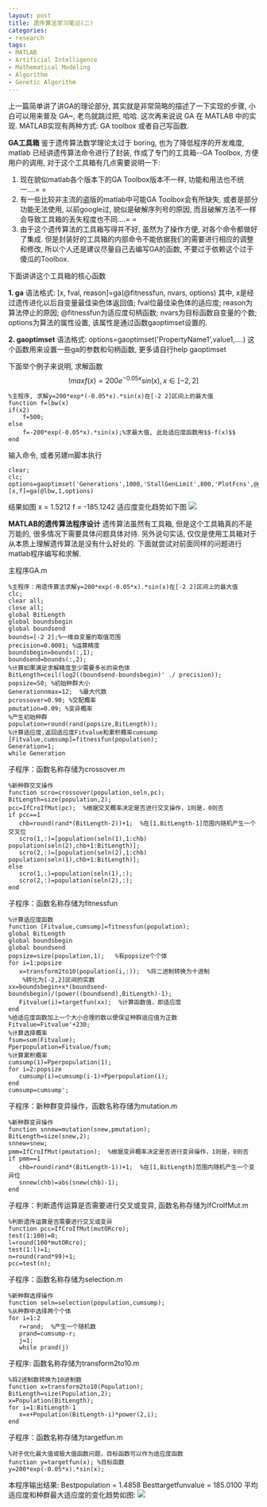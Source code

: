```yaml
---
layout: post
title: 遗传算法学习笔记(二)
categories:
- research
tags:
- MATLAB
- Artificial Intelligence
- Mathematical Modeling
- Algorithm
- Genetic Algorithm
---
```


上一篇简单讲了讲GA的理论部分, 其实就是非常简略的描述了一下实现的步骤, 小白可以用来普及 GA~, 老鸟就跳过把, 哈哈. 这次再来说说 GA 在 MATLAB 中的实现. MATLAB实现有两种方式: GA toolbox 或者自己写函数.

**GA工具箱**
鉴于遗传算法数学理论太过于 boring, 也为了降低程序的开发难度, matlab 已经讲遗传算法命令进行了封装, 作成了专门的工具箱--GA Toolbox, 方便用户的调用, 对于这个工具箱有几点需要说明一下:
1. 现在貌似matlab各个版本下的GA Toolbox版本不一样, 功能和用法也不统一....= =
2. 有一些比较非主流的盗版的matlab中可能GA Toolbox会有所缺失, 或者是部分功能无法使用, 以前google过, 貌似是破解序列号的原因, 而且破解方法不一样会导致工具箱的丢失程度也不同....= =
3. 由于这个遗传算法的工具箱写得并不好, 虽然为了操作方便, 对各个命令都做好了集成. 但是封装好的工具箱的内部命令不能依据我们的需要进行相应的调整和修改, 所以个人还是建议尽量自己去编写GA的函数, 不要过于依赖这个过于傻瓜的Toolbox.

下面讲讲这个工具箱的核心函数

**1. ga**
语法格式: [x, fval, reason]=ga(@fitnessfun, nvars, options)
其中, x是经过遗传进化以后自变量最佳染色体返回值; fval位最佳染色体的适应度; reason为算法停止的原因; @fitnessfun为适应度句柄函数; nvars为目标函数自变量的个数; options为算法的属性设置, 该属性是通过函数gaoptimset设置的.

**2. gaoptimset**
语法格式: options=gaoptimset('PropertyName1',value1,....)
这个函数用来设置一些ga的参数和句柄函数, 更多请自行help gaoptimset

下面举个例子来说明, 求解函数
$$!max f(x)=200e^{-0.05x}sin(x), x\in[-2, 2]$$

    
    %主程序, 求解y=200*exp*(-0.05*x).*sin(x)在[-2 2]区间上的最大值
    function f=lbw(x)
    if(x2)
        f=500;
    else
        f=-200*exp(-0.05*x).*sin(x);%求最大值, 此处适应度函数用$$-f(x)$$
    end


输入命令, 或者另建m脚本执行

    
    clear;
    clc;
    options=gaoptimset('Generations',1000,'StallGenLimit',800,'PlotFcns',@gaplotbestf);
    [x,f]=ga(@lbw,1,options)


结果如图
x =
1.5212
f =
-185.1242
适应度变化趋势如下图
[![](http://panda0411.com/wordpress/wp-content/uploads/2011/09/GA01.jpg)](http://panda0411.com/wordpress/wp-content/uploads/2011/09/GA01.jpg)

**MATLAB的遗传算法程序设计**
遗传算法虽然有工具箱, 但是这个工具箱真的不是万能的, 很多情况下需要具体问题具体对待. 另外说句实话, 仅仅是使用工具箱对于从本质上理解遗传算法是没有什么好处的. 下面就尝试对前面同样的问题进行matlab程序编写和求解.

主程序GA.m

    
    %主程序：用遗传算法求解y=200*exp(-0.05*x).*sin(x)在[-2 2]区间上的最大值
    clc;
    clear all;
    close all;
    global BitLength
    global boundsbegin
    global boundsend
    bounds=[-2 2];%一维自变量的取值范围
    precision=0.0001; %运算精度
    boundsbegin=bounds(:,1);
    boundsend=bounds(:,2);
    %计算如果满足求解精度至少需要多长的染色体
    BitLength=ceil(log2((boundsend-boundsbegin)' ./ precision));
    popsize=50; %初始种群大小
    Generationnmax=12;  %最大代数
    pcrossover=0.90; %交配概率
    pmutation=0.09; %变异概率
    %产生初始种群
    population=round(rand(popsize,BitLength));
    %计算适应度,返回适应度Fitvalue和累积概率cumsump
    [Fitvalue,cumsump]=fitnessfun(population);
    Generation=1;
    while Generation


子程序：函数名称存储为crossover.m

    
    %新种群交叉操作
    function scro=crossover(population,seln,pc);
    BitLength=size(population,2);
    pcc=IfCroIfMut(pc);  %根据交叉概率决定是否进行交叉操作，1则是，0则否
    if pcc==1
       chb=round(rand*(BitLength-2))+1;  %在[1,BitLength-1]范围内随机产生一个交叉位
       scro(1,:)=[population(seln(1),1:chb) population(seln(2),chb+1:BitLength)];
       scro(2,:)=[population(seln(2),1:chb) population(seln(1),chb+1:BitLength)];
    else
       scro(1,:)=population(seln(1),:);
       scro(2,:)=population(seln(2),:);
    end


子程序：函数名称存储为fitnessfun

    
    %计算适应度函数
    function [Fitvalue,cumsump]=fitnessfun(population);
    global BitLength
    global boundsbegin
    global boundsend
    popsize=size(population,1);   %有popsize个个体
    for i=1:popsize
       x=transform2to10(population(i,:));  %将二进制转换为十进制
        %转化为[-2,2]区间的实数
    xx=boundsbegin+x*(boundsend-boundsbegin)/(power((boundsend),BitLength)-1);
       Fitvalue(i)=targetfun(xx);  %计算函数值，即适应度
    end
    %给适应度函数加上一个大小合理的数以便保证种群适应值为正数
    Fitvalue=Fitvalue'+230;
    %计算选择概率
    fsum=sum(Fitvalue);
    Pperpopulation=Fitvalue/fsum;
    %计算累积概率
    cumsump(1)=Pperpopulation(1);
    for i=2:popsize
       cumsump(i)=cumsump(i-1)+Pperpopulation(i);
    end
    cumsump=cumsump';


子程序：新种群变异操作，函数名称存储为mutation.m

    
    %新种群变异操作
    function snnew=mutation(snew,pmutation);
    BitLength=size(snew,2);
    snnew=snew;
    pmm=IfCroIfMut(pmutation);  %根据变异概率决定是否进行变异操作，1则是，0则否
    if pmm==1
       chb=round(rand*(BitLength-1))+1;  %在[1,BitLength]范围内随机产生一个变异位
       snnew(chb)=abs(snew(chb)-1);
    end


子程序：判断遗传运算是否需要进行交叉或变异, 函数名称存储为IfCroIfMut.m

    
    %判断遗传运算是否需要进行交叉或变异
    function pcc=IfCroIfMut(mutORcro);
    test(1:100)=0;
    l=round(100*mutORcro);
    test(1:l)=1;
    n=round(rand*99)+1;
    pcc=test(n);


子程序：函数名称存储为selection.m

    
    %新种群选择操作
    function seln=selection(population,cumsump);
    %从种群中选择两个个体
    for i=1:2
       r=rand;  %产生一个随机数
       prand=cumsump-r;
       j=1;
       while prand(j)


子程序: 函数名称存储为transform2to10.m

    
    %将2进制数转换为10进制数
    function x=transform2to10(Population);
    BitLength=size(Population,2);
    x=Population(BitLength);
    for i=1:BitLength-1
       x=x+Population(BitLength-i)*power(2,i);
    end


子程序：函数名称存储为targetfun.m

    
    %对于优化最大值或极大值函数问题，目标函数可以作为适应度函数
    function y=targetfun(x); %目标函数
    y=200*exp(-0.05*x).*sin(x);


本程序输出结果:
	Bestpopulation =
	1.4858
	Besttargetfunvalue =
	185.0100
平均适应度和种群最大适应度的变化趋势如图:
[![](http://panda0411.com/wordpress/wp-content/uploads/2011/09/GA02.jpg)](http://panda0411.com/wordpress/wp-content/uploads/2011/09/GA02.jpg)
